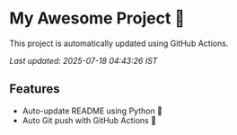 # My Awesome Project 🚀

This project is automatically updated using GitHub Actions.

_Last updated: 2025-07-18 04:43:26 IST_

## Features
- Auto-update README using Python 🐍
- Auto Git push with GitHub Actions 🤖
